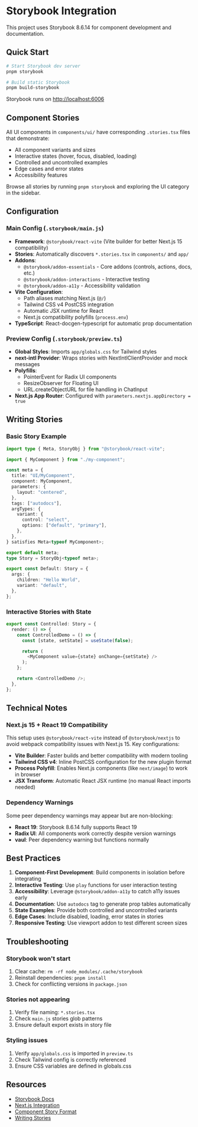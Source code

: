 # Storybook Integration

This project uses Storybook 8.6.14 for component development and documentation.

## Quick Start

```bash
# Start Storybook dev server
pnpm storybook

# Build static Storybook
pnpm build-storybook
```

Storybook runs on [http://localhost:6006](http://localhost:6006)

## Component Stories

All UI components in `components/ui/` have corresponding `.stories.tsx` files that demonstrate:

- All component variants and sizes
- Interactive states (hover, focus, disabled, loading)
- Controlled and uncontrolled examples
- Edge cases and error states
- Accessibility features

Browse all stories by running `pnpm storybook` and exploring the UI category in the sidebar.

## Configuration

### Main Config (`.storybook/main.js`)

- **Framework**: `@storybook/react-vite` (Vite builder for better Next.js 15 compatibility)
- **Stories**: Automatically discovers `*.stories.tsx` in `components/` and `app/`
- **Addons**:
  - `@storybook/addon-essentials` - Core addons (controls, actions, docs, etc.)
  - `@storybook/addon-interactions` - Interactive testing
  - `@storybook/addon-a11y` - Accessibility validation
- **Vite Configuration**:
  - Path aliases matching Next.js (`@/`)
  - Tailwind CSS v4 PostCSS integration
  - Automatic JSX runtime for React
  - Next.js compatibility polyfills (`process.env`)
- **TypeScript**: React-docgen-typescript for automatic prop documentation

### Preview Config (`.storybook/preview.ts`)

- **Global Styles**: Imports `app/globals.css` for Tailwind styles
- **next-intl Provider**: Wraps stories with NextIntlClientProvider and mock messages
- **Polyfills**:
  - PointerEvent for Radix UI components
  - ResizeObserver for Floating UI
  - URL.createObjectURL for file handling in ChatInput
- **Next.js App Router**: Configured with `parameters.nextjs.appDirectory = true`

## Writing Stories

### Basic Story Example

```typescript
import type { Meta, StoryObj } from "@storybook/react-vite";

import { MyComponent } from "./my-component";

const meta = {
  title: "UI/MyComponent",
  component: MyComponent,
  parameters: {
    layout: "centered",
  },
  tags: ["autodocs"],
  argTypes: {
    variant: {
      control: "select",
      options: ["default", "primary"],
    },
  },
} satisfies Meta<typeof MyComponent>;

export default meta;
type Story = StoryObj<typeof meta>;

export const Default: Story = {
  args: {
    children: "Hello World",
    variant: "default",
  },
};
```

### Interactive Stories with State

```typescript
export const Controlled: Story = {
  render: () => {
    const ControlledDemo = () => {
      const [state, setState] = useState(false);

      return (
        <MyComponent value={state} onChange={setState} />
      );
    };

    return <ControlledDemo />;
  },
};
```

## Technical Notes

### Next.js 15 + React 19 Compatibility

This setup uses `@storybook/react-vite` instead of `@storybook/nextjs` to avoid webpack compatibility issues with Next.js 15. Key configurations:

- **Vite Builder**: Faster builds and better compatibility with modern tooling
- **Tailwind CSS v4**: Inline PostCSS configuration for the new plugin format
- **Process Polyfill**: Enables Next.js components (like `next/image`) to work in browser
- **JSX Transform**: Automatic React JSX runtime (no manual React imports needed)

### Dependency Warnings

Some peer dependency warnings may appear but are non-blocking:

- **React 19**: Storybook 8.6.14 fully supports React 19
- **Radix UI**: All components work correctly despite version warnings
- **vaul**: Peer dependency warning but functions normally

## Best Practices

1. **Component-First Development**: Build components in isolation before integrating
2. **Interactive Testing**: Use `play` functions for user interaction testing
3. **Accessibility**: Leverage `@storybook/addon-a11y` to catch a11y issues early
4. **Documentation**: Use `autodocs` tag to generate prop tables automatically
5. **State Examples**: Provide both controlled and uncontrolled variants
6. **Edge Cases**: Include disabled, loading, error states in stories
7. **Responsive Testing**: Use viewport addon to test different screen sizes

## Troubleshooting

### Storybook won't start

1. Clear cache: `rm -rf node_modules/.cache/storybook`
2. Reinstall dependencies: `pnpm install`
3. Check for conflicting versions in `package.json`

### Stories not appearing

1. Verify file naming: `*.stories.tsx`
2. Check `main.js` stories glob patterns
3. Ensure default export exists in story file

### Styling issues

1. Verify `app/globals.css` is imported in `preview.ts`
2. Check Tailwind config is correctly referenced
3. Ensure CSS variables are defined in globals.css

## Resources

- [Storybook Docs](https://storybook.js.org/docs)
- [Next.js Integration](https://storybook.js.org/recipes/next)
- [Component Story Format](https://storybook.js.org/docs/api/csf)
- [Writing Stories](https://storybook.js.org/docs/writing-stories)
